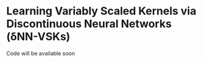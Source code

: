 # Learning Variably Scaled Kernels via Discontinuous Neural Networks (δNN-VSKs)

Code will be available soon
